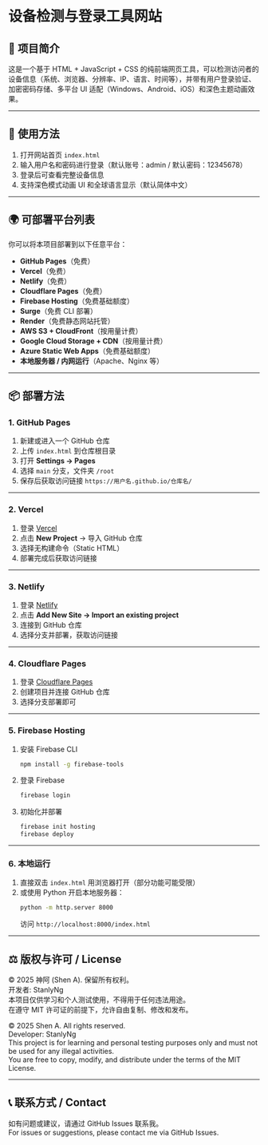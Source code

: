 # 设备检测与登录工具网站

## 📌 项目简介
这是一个基于 HTML + JavaScript + CSS 的纯前端网页工具，可以检测访问者的设备信息（系统、浏览器、分辨率、IP、语言、时间等），并带有用户登录验证、加密密码存储、多平台 UI 适配（Windows、Android、iOS）和深色主题动画效果。

---

## 🚀 使用方法
1. 打开网站首页 `index.html`  
2. 输入用户名和密码进行登录（默认账号：admin / 默认密码：12345678）  
3. 登录后可查看完整设备信息  
4. 支持深色模式动画 UI 和全球语言显示（默认简体中文）

---

## 🌍 可部署平台列表
你可以将本项目部署到以下任意平台：
- **GitHub Pages**（免费）
- **Vercel**（免费）
- **Netlify**（免费）
- **Cloudflare Pages**（免费）
- **Firebase Hosting**（免费基础额度）
- **Surge**（免费 CLI 部署）
- **Render**（免费静态网站托管）
- **AWS S3 + CloudFront**（按用量计费）
- **Google Cloud Storage + CDN**（按用量计费）
- **Azure Static Web Apps**（免费基础额度）
- **本地服务器 / 内网运行**（Apache、Nginx 等）

---

## 📦 部署方法

### 1. GitHub Pages
1. 新建或进入一个 GitHub 仓库  
2. 上传 `index.html` 到仓库根目录  
3. 打开 **Settings → Pages**  
4. 选择 `main` 分支，文件夹 `/root`  
5. 保存后获取访问链接 `https://用户名.github.io/仓库名/`

---

### 2. Vercel
1. 登录 [Vercel](https://vercel.com/)  
2. 点击 **New Project** → 导入 GitHub 仓库  
3. 选择无构建命令（Static HTML）  
4. 部署完成后获取访问链接

---

### 3. Netlify
1. 登录 [Netlify](https://www.netlify.com/)  
2. 点击 **Add New Site → Import an existing project**  
3. 连接到 GitHub 仓库  
4. 选择分支并部署，获取访问链接

---

### 4. Cloudflare Pages
1. 登录 [Cloudflare Pages](https://pages.cloudflare.com/)  
2. 创建项目并连接 GitHub 仓库  
3. 选择分支部署即可

---

### 5. Firebase Hosting
1. 安装 Firebase CLI  
    ```bash
    npm install -g firebase-tools
    ```
2. 登录 Firebase  
    ```bash
    firebase login
    ```
3. 初始化并部署  
    ```bash
    firebase init hosting
    firebase deploy
    ```

---

### 6. 本地运行
1. 直接双击 `index.html` 用浏览器打开（部分功能可能受限）  
2. 或使用 Python 开启本地服务器：  
    ```bash
    python -m http.server 8000
    ```
   访问 `http://localhost:8000/index.html`

---

## ⚖️ 版权与许可 / License

© 2025 神阿 (Shen A). 保留所有权利。  
开发者: StanlyNg  
本项目仅供学习和个人测试使用，不得用于任何违法用途。  
在遵守 MIT 许可证的前提下，允许自由复制、修改和发布。

© 2025 Shen A. All rights reserved.  
Developer: StanlyNg  
This project is for learning and personal testing purposes only and must not be used for any illegal activities.  
You are free to copy, modify, and distribute under the terms of the MIT License.

---

## 📞 联系方式 / Contact

如有问题或建议，请通过 GitHub Issues 联系我。  
For issues or suggestions, please contact me via GitHub Issues.
